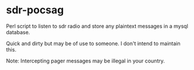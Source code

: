 # sdr-pocsag
Perl script to listen to sdr radio and store any plaintext messages in a mysql database.

Quick and dirty but may be of use to someone. I don't intend to maintain this.

Note: Intercepting pager messages may be illegal in your country.
